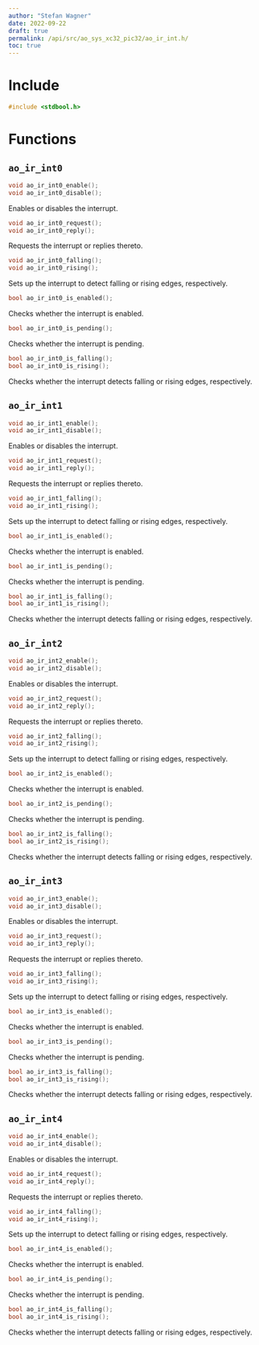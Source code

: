 ```yaml
---
author: "Stefan Wagner"
date: 2022-09-22
draft: true
permalink: /api/src/ao_sys_xc32_pic32/ao_ir_int.h/
toc: true
---
```


# Include

```c
#include <stdbool.h>
```

# Functions

## `ao_ir_int0`

```c
void ao_ir_int0_enable();
void ao_ir_int0_disable();
```

Enables or disables the interrupt.

```c
void ao_ir_int0_request();
void ao_ir_int0_reply();
```

Requests the interrupt or replies thereto.

```c
void ao_ir_int0_falling();
void ao_ir_int0_rising();
```

Sets up the interrupt to detect falling or rising edges, respectively.

```c
bool ao_ir_int0_is_enabled();
```

Checks whether the interrupt is enabled.

```c
bool ao_ir_int0_is_pending();
```

Checks whether the interrupt is pending.

```c
bool ao_ir_int0_is_falling();
bool ao_ir_int0_is_rising();
```

Checks whether the interrupt detects falling or rising edges, respectively.

## `ao_ir_int1`

```c
void ao_ir_int1_enable();
void ao_ir_int1_disable();
```

Enables or disables the interrupt.

```c
void ao_ir_int1_request();
void ao_ir_int1_reply();
```

Requests the interrupt or replies thereto.

```c
void ao_ir_int1_falling();
void ao_ir_int1_rising();
```

Sets up the interrupt to detect falling or rising edges, respectively.

```c
bool ao_ir_int1_is_enabled();
```

Checks whether the interrupt is enabled.

```c
bool ao_ir_int1_is_pending();
```

Checks whether the interrupt is pending.

```c
bool ao_ir_int1_is_falling();
bool ao_ir_int1_is_rising();
```

Checks whether the interrupt detects falling or rising edges, respectively.

## `ao_ir_int2`

```c
void ao_ir_int2_enable();
void ao_ir_int2_disable();
```

Enables or disables the interrupt.

```c
void ao_ir_int2_request();
void ao_ir_int2_reply();
```

Requests the interrupt or replies thereto.

```c
void ao_ir_int2_falling();
void ao_ir_int2_rising();
```

Sets up the interrupt to detect falling or rising edges, respectively.

```c
bool ao_ir_int2_is_enabled();
```

Checks whether the interrupt is enabled.

```c
bool ao_ir_int2_is_pending();
```

Checks whether the interrupt is pending.

```c
bool ao_ir_int2_is_falling();
bool ao_ir_int2_is_rising();
```

Checks whether the interrupt detects falling or rising edges, respectively.

## `ao_ir_int3`

```c
void ao_ir_int3_enable();
void ao_ir_int3_disable();
```

Enables or disables the interrupt.

```c
void ao_ir_int3_request();
void ao_ir_int3_reply();
```

Requests the interrupt or replies thereto.

```c
void ao_ir_int3_falling();
void ao_ir_int3_rising();
```

Sets up the interrupt to detect falling or rising edges, respectively.

```c
bool ao_ir_int3_is_enabled();
```

Checks whether the interrupt is enabled.

```c
bool ao_ir_int3_is_pending();
```

Checks whether the interrupt is pending.

```c
bool ao_ir_int3_is_falling();
bool ao_ir_int3_is_rising();
```

Checks whether the interrupt detects falling or rising edges, respectively.

## `ao_ir_int4`

```c
void ao_ir_int4_enable();
void ao_ir_int4_disable();
```

Enables or disables the interrupt.

```c
void ao_ir_int4_request();
void ao_ir_int4_reply();
```

Requests the interrupt or replies thereto.

```c
void ao_ir_int4_falling();
void ao_ir_int4_rising();
```

Sets up the interrupt to detect falling or rising edges, respectively.

```c
bool ao_ir_int4_is_enabled();
```

Checks whether the interrupt is enabled.

```c
bool ao_ir_int4_is_pending();
```

Checks whether the interrupt is pending.

```c
bool ao_ir_int4_is_falling();
bool ao_ir_int4_is_rising();
```

Checks whether the interrupt detects falling or rising edges, respectively.

